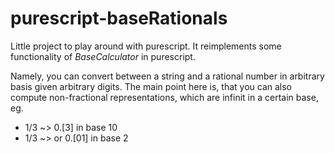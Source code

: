 # purescript-baseRationals
Little project to play around with purescript. It reimplements some functionality of 
*BaseCalculator* in purescript. 

Namely, you can convert between a string and a rational number in arbitrary basis 
given arbitrary digits. The main point here is, that you can also compute non-fractional 
representations, which are infinit in a certain base, eg. 
* 1/3 ~> 0.[3] in base 10 
* 1/3 ~> or 0.[01] in base 2
